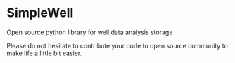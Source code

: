 # SimpleWell
Open source python library for well data analysis storage

Please do not hesitate to contribute your code to open source community to make life a little bit easier.
